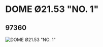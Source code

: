 # DOME Ø21.53 "NO. 1"
## 97360
![DOME Ø21.53 "NO. 1"](https://lc-www-live-s.legocdn.com/media/bricks/5/2/4633903.jpg)